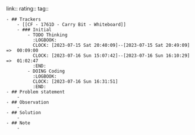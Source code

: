 link:: 
rating::
tag::

	- ## Trackers
		- [[CF - 1761D - Carry Bit - Whiteboard]]
		- ### Initial
			- TODO Thinking
			  :LOGBOOK:
			  CLOCK: [2023-07-15 Sat 20:40:09]--[2023-07-15 Sat 20:49:09] =>  00:09:00
			  CLOCK: [2023-07-16 Sun 15:07:42]--[2023-07-16 Sun 16:10:29] =>  01:02:47
			  :END:
			- DOING Coding
			  :LOGBOOK:
			  CLOCK: [2023-07-16 Sun 16:31:51]
			  :END:
	- ## Problem statement
		-
	- ## Observation
		-
	- ## Solution
		-
	- ## Note
		-
